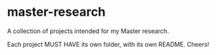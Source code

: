 # master-research
A collection of projects intended for my Master research.

Each project MUST HAVE its own folder, with its own README.
Cheers!